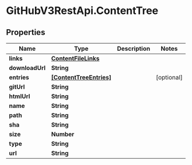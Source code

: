 # GitHubV3RestApi.ContentTree

## Properties

Name | Type | Description | Notes
------------ | ------------- | ------------- | -------------
**links** | [**ContentFileLinks**](ContentFileLinks.md) |  | 
**downloadUrl** | **String** |  | 
**entries** | [**[ContentTreeEntries]**](ContentTreeEntries.md) |  | [optional] 
**gitUrl** | **String** |  | 
**htmlUrl** | **String** |  | 
**name** | **String** |  | 
**path** | **String** |  | 
**sha** | **String** |  | 
**size** | **Number** |  | 
**type** | **String** |  | 
**url** | **String** |  | 


